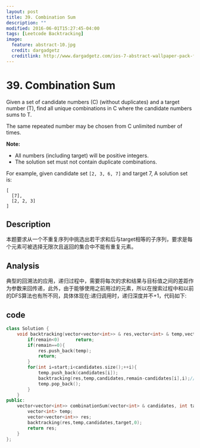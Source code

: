 ```yaml
---
layout: post
title: 39. Combination Sum
description: ""
modified: 2016-06-01T15:27:45-04:00
tags: [Leetcode Backtracking]
image:
  feature: abstract-10.jpg
  credit: dargadgetz
  creditlink: http://www.dargadgetz.com/ios-7-abstract-wallpaper-pack-for-iphone-5-and-ipod-touch-retina/
---
```


# 39. Combination Sum

Given a set of candidate numbers (C) (without duplicates) and a target number (T), find all unique combinations in C where the candidate numbers sums to T.

The same repeated number may be chosen from C unlimited number of times.

**Note:**

- All numbers (including target) will be positive integers.
- The solution set must not contain duplicate combinations.

For example, given candidate set ```[2, 3, 6, 7]``` and target 7, 
A solution set is: 
```
[
  [7],
  [2, 2, 3]
]
```

## Description

本题要求从一个不重复序列中挑选出若干求和后与target相等的子序列，要求是每个元素可被选择无限次且返回的集合中不能有重复元素。

## Analysis

典型的回溯法的应用，递归过程中，需要将每次的求和结果与目标值之间的差距作为参数来回传递，此外，由于能够使用之前用过的元素，所以在搜索过程中和以前的DFS算法也有所不同，具体体现在:递归调用时，递归深度并不+1，代码如下:

## code

```c++
class Solution {
    void backtracking(vector<vector<int>> & res,vector<int> & temp,vector<int> & candidates,int remain,int start){
        if(remain<0)      return;
        if(remain==0){
            res.push_back(temp);
            return;
        }
        for(int i=start;i<candidates.size();++i){
            temp.push_back(candidates[i]);
            backtracking(res,temp,candidates,remain-candidates[i],i);//notice here
            temp.pop_back();
        }
    }
public:
    vector<vector<int>> combinationSum(vector<int> & candidates, int target) {
        vector<int> temp;
        vector<vector<int>> res;
        backtracking(res,temp,candidates,target,0);
        return res;
    }
};
```
